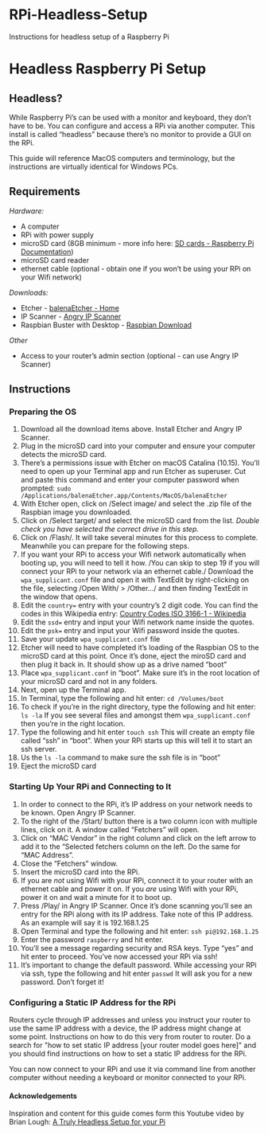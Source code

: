 # RPi-Headless-Setup
Instructions for headless setup of a Raspberry Pi

# Headless Raspberry Pi Setup
## Headless?
While Raspberry Pi’s can be used with a monitor and keyboard, they don’t have to be. You can configure and access a RPi via another computer. This install is called “headless” because there’s no monitor to provide a GUI on the RPi.

This guide will reference MacOS computers and terminology, but the instructions are virtually identical for Windows PCs.

## Requirements
*Hardware:*
* A computer
* RPi with power supply
* microSD card (8GB minimum - more info here: [SD cards - Raspberry Pi Documentation](https://www.raspberrypi.org/documentation/installation/sd-cards.md))
* microSD card reader
* ethernet cable (optional - obtain one if you won’t be using your RPi on your Wifi network)

*Downloads:*
* Etcher - [balenaEtcher - Home](https://www.balena.io/etcher/)
* IP Scanner - [Angry IP Scanner](https://angryip.org/)
* Raspbian Buster with Desktop - [Raspbian Download](https://www.raspberrypi.org/downloads/raspbian/)

*Other*
* Access to your router’s admin section (optional - can use Angry IP Scanner)

## Instructions
### Preparing the OS
1. Download all the download items above. Install Etcher and Angry IP Scanner.
2. Plug in the microSD card into your computer and ensure your computer detects the microSD card.
3. There’s a permissions issue with Etcher on macOS Catalina (10.15). You’ll need to open up your Terminal app and run Etcher as superuser. Cut and paste this command and enter your computer password when prompted: `sudo /Applications/balenaEtcher.app/Contents/MacOS/balenaEtcher`
4. With Etcher open, click on /Select image/ and select the .zip file of the Raspbian image you downloaded.
5. Click on /Select target/ and select the microSD card from the list. *Double check you have selected the correct drive in this step.*
6. Click on /Flash/. It will take several minutes for this process to complete. Meanwhile you can prepare for the following steps.
7. If you want your RPi to access your Wifi network automatically when booting up, you will need to tell it how. /You can skip to step 19 if you will connect your RPi to your network via an ethernet cable./ Download the `wpa_supplicant.conf` file and open it with TextEdit by right-clicking on the file, selecting /Open With/ > /Other…/ and then finding TextEdit in the window that opens.
8. Edit the `country=` entry with your country’s 2 digit code. You can find the codes in this Wikipedia entry: [Country Codes ISO 3166-1 - Wikipedia](https://en.wikipedia.org/wiki/ISO_3166-1#Current_codes)
9. Edit the `ssd=` entry and input your Wifi network name inside the quotes.
10. Edit the `psk=` entry and input your Wifi password inside the quotes.
11. Save your update `wpa_supplicant.conf`  file
12. Etcher will need to have completed it’s loading of the Raspbian OS to the microSD card at this point. Once it’s done, eject the miroSD card and then plug it back in. It should show up as a drive named “boot”
13. Place  `wpa_supplicant.conf` in “boot”. Make sure it’s in the root location of your microSD card and not in any folders.
14. Next, open up the Terminal app.
15. In Terminal, type the following and hit enter: `cd /Volumes/boot`
16. To check if you’re in the right directory, type the following and hit enter: `ls -la` If you see several files and amongst them `wpa_supplicant.conf` then you’re in the right location.
17. Type the following and hit enter `touch ssh` This will create an empty file called “ssh” in “boot”. When your RPi starts up this will tell it to start an ssh server. 
18. Us the `ls -la` command to make sure the ssh file is in “boot”
19. Eject the microSD card

### Starting Up Your RPi and Connecting to It
1. In order to connect to the RPi, it’s IP address on your network needs to be known. Open Angry IP Scanner.
2. To the right of the /Start/ button there is a two column icon with multiple lines, click on it. A window called “Fetchers” will open.
3. Click on “MAC Vendor” in the right column and click on the left arrow to add it to the “Selected fetchers column on the left. Do the same for “MAC Address”. 
4. Close the “Fetchers” window.
5. Insert the microSD card into the RPi.
6. If you are *not* using Wifi with your RPi, connect it to your router with an ethernet cable and power it on. If you *are* using Wifi with your RPi, power it on and wait a minute for it to boot up.
7. Press /Play/ in Angry IP Scanner. Once it’s done scanning you’ll see an entry for the RPi along with its IP address. Take note of this IP address. As an example will say it is 192.168.1.25
8. Open Terminal and type the following and hit enter: `ssh pi@192.168.1.25` 
9. Enter the password `raspberry` and hit enter. 
10. You’ll see a message regarding security and RSA keys. Type “yes” and hit enter to proceed. You’ve now accessed your RPi via ssh!
11. It’s important to change the default password. While accessing your RPi via ssh, type the following and hit enter `passwd` It will ask you for a new password. Don’t forget it!

### Configuring a Static IP Address for the RPi
Routers cycle through IP addresses and unless you instruct your router to use the same IP address with a device, the IP address might change at some point. Instructions on how to do this very from router to router. Do a search for "how to set static IP address [your router model goes here]" and you should find instructions on how to set a static IP address for the RPi.

You can now connect to your RPi and use it via command line from another computer without needing a keyboard or monitor connected to your RPi. 

#### Acknowledgements
Inspiration and content for this guide comes form this Youtube video by Brian Lough: [A Truly Headless Setup for your Pi](https://www.youtube.com/watch?v=gOLnIrqmPQc)
